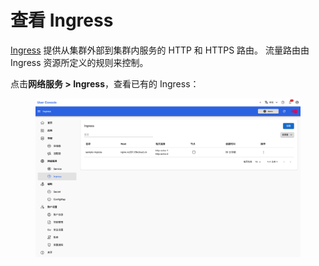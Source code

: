# 查看 Ingress

<a target="_blank" rel="noopener noreferrer" href="https://kubernetes.io/zh-cn/docs/concepts/services-networking/ingress/">Ingress</a> 提供从集群外部到集群内服务的 HTTP 和 HTTPS 路由。 流量路由由 Ingress 资源所定义的规则来控制。

点击**网络服务 > Ingress**，查看已有的 Ingress：

<figure class="screenshot">
  <img alt="list-ingress" src="../assets/network/list-ingress.png" />
</figure>
